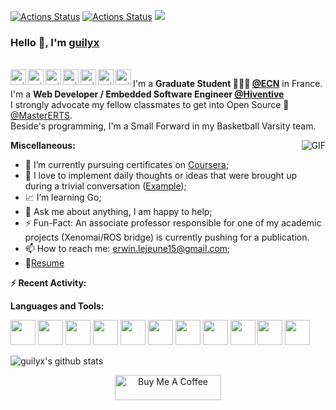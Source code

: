 [![Actions Status](https://github.com/guilyx/guilyx/workflows/time-stats-build/badge.svg)](https://github.com/guilyx/guilyx/actions)
[![Actions Status](https://github.com/guilyx/guilyx/workflows/update-gh-activity/badge.svg)](https://github.com/guilyx/guilyx/actions)
![](https://visitor-badge.glitch.me/badge?page_id=guilyx.guilyx)

### Hello 👋, I'm [guilyx](https://guilyx.github.io) 

<br/>
<a href="https://twitter.com/spida_rwin">
  <img align="left" alt="guilyx | Twitter" width="25px" src="https://image.flaticon.com/icons/svg/2111/2111703.svg" />
</a>
<a href="https://www.linkedin.com/in/erwinlejeune-lkn">
  <img align="left" alt="guilyx's LinkdeIN" width="25px" src="https://image.flaticon.com/icons/svg/2111/2111465.svg" />
</a>
<a href="https://www.facebook.com/erwin.lejeune">
  <img align="left" alt="guilyx's Facebook" width="25px" src="https://image.flaticon.com/icons/svg/2111/2111342.svg" />
</a>
<a href="https://www.instagram.com/spid_erwin">
  <img align="left" alt="guilyx's Instagram" width="25px" src="https://image.flaticon.com/icons/svg/2111/2111421.svg" />
</a>
<a href="https://open.spotify.com/user/11147618695?si=zZFn6uAGRLyoU02lsG50GA">
  <img align="left" alt="guilyx's Spotify" width="25px" src="https://image.flaticon.com/icons/svg/2111/2111627.svg" />
</a>
<a href="https://www.codewars.com/users/Guilyx">
  <img align="left" alt="guilyx's Codewars" width="25px" src="https://image.flaticon.com/icons/svg/993/993515.svg" />
</a>
<a href="https://www.codingame.com/profile/452b06c872f9773a58e7abff97b738a98661992">
  <img align="left" alt="guilyx's Codingames" width="25px" src="https://image.flaticon.com/icons/svg/2010/2010522.svg" />
</a>

I'm a **Graduate Student 👨🏽‍💼 [@ECN](https://www.ec-nantes.fr)** in France. <br />
I'm a **Web Developer / Embedded Software Engineer [@Hiventive](https://www.hiventive.com)**  <br />
I strongly advocate my fellow classmates to get into Open Source 📢 [@MasterERTS](https://github.com/MasterERTS).  <br />
Beside's programming, I'm a Small Forward in my Basketball Varsity team. <br />

  <img align="right" alt="GIF" src="https://media1.tenor.com/images/1c6140897565e34a4e98f618e220dc0d/tenor.gif?itemid=9358372" />
  
**Miscellaneous:**

- 🤔 I’m currently pursuing certificates on [Coursera](https://www.coursera.org);
- 🌱 I love to implement daily thoughts or ideas that were brought up during a trivial conversation ([Example](https://github.com/guilyx/secret-santa));
- 📈 I’m learning Go;
- 💬 Ask me about anything, I am happy to help;
- ⚡️ Fun-Fact: An associate professor responsible for one of my academic projects (Xenomai/ROS bridge) is currently pushing for a publication.
- 📫 How to reach me: <erwin.lejeune15@gmail.com>;
- 📝[Resume](https://github.com/guilyx/guilyx/files/4924811/erwinlejeune_internships.pdf)

**:zap: Recent Activity:**

<!--START_SECTION:activity-->

<!--START_SECTION:waka-->
<!--END_SECTION:waka-->

**Languages and Tools:**  

<code><img height="40" src="https://image.flaticon.com/icons/svg/2861/2861557.svg"></code>
<code><img height="40" src="https://image.flaticon.com/icons/svg/3190/3190604.svg"></code>
<code><img height="40" src="https://image.flaticon.com/icons/svg/2942/2942156.svg"></code>
<code><img height="40" src="https://img.icons8.com/color/48/000000/golang.png"></code>
<code><img height="40" src="https://image.flaticon.com/icons/svg/1628/1628182.svg"></code>
<code><img height="40" src="https://image.flaticon.com/icons/png/512/2085/2085061.png"></code>
<code><img height="40" src="https://image.flaticon.com/icons/svg/2535/2535543.svg"></code>
<code><img height="40" src="https://cdn.icon-icons.com/icons2/1508/PNG/512/matlab_104289.png"></code>
<code><img height="40" src="https://image.flaticon.com/icons/svg/2721/2721297.svg"></code>
<code><img height="40" src="https://image.flaticon.com/icons/svg/752/752605.svg"></code>
<code><img height="40" src="https://image.flaticon.com/icons/svg/1680/1680899.svg"></code>



![guilyx's github stats](https://github-readme-stats.vercel.app/api?username=guilyx&show_icons=true&hide_border=true)

<p align="center">
<a href="https://www.buymeacoffee.com/dq01aOE" target="_blank"><img src="https://cdn.buymeacoffee.com/buttons/default-red.png" alt="Buy Me A Coffee" height="40" width="170" ></a>
</p>
